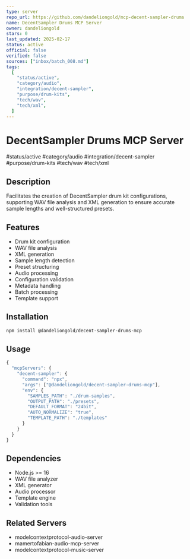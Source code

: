 ```yaml
---
type: server
repo_url: https://github.com/dandeliongold/mcp-decent-sampler-drums
name: DecentSampler Drums MCP Server
owner: dandeliongold
stars: 0
last_updated: 2025-02-17
status: active
official: false
verified: false
sources: ["inbox/batch_008.md"]
tags:
  [
    "status/active",
    "category/audio",
    "integration/decent-sampler",
    "purpose/drum-kits",
    "tech/wav",
    "tech/xml",
  ]
---
```


# DecentSampler Drums MCP Server

#status/active #category/audio #integration/decent-sampler #purpose/drum-kits #tech/wav #tech/xml

## Description

Facilitates the creation of DecentSampler drum kit configurations, supporting WAV file analysis and XML generation to ensure accurate sample lengths and well-structured presets.

## Features

- Drum kit configuration
- WAV file analysis
- XML generation
- Sample length detection
- Preset structuring
- Audio processing
- Configuration validation
- Metadata handling
- Batch processing
- Template support

## Installation

```bash
npm install @dandeliongold/decent-sampler-drums-mcp
```

## Usage

```javascript
{
  "mcpServers": {
    "decent-sampler": {
      "command": "npx",
      "args": ["@dandeliongold/decent-sampler-drums-mcp"],
      "env": {
        "SAMPLES_PATH": "./drum-samples",
        "OUTPUT_PATH": "./presets",
        "DEFAULT_FORMAT": "24bit",
        "AUTO_NORMALIZE": "true",
        "TEMPLATE_PATH": "./templates"
      }
    }
  }
}
```

## Dependencies

- Node.js >= 16
- WAV file analyzer
- XML generator
- Audio processor
- Template engine
- Validation tools

## Related Servers

- modelcontextprotocol-audio-server
- mamertofabian-audio-mcp-server
- modelcontextprotocol-music-server
